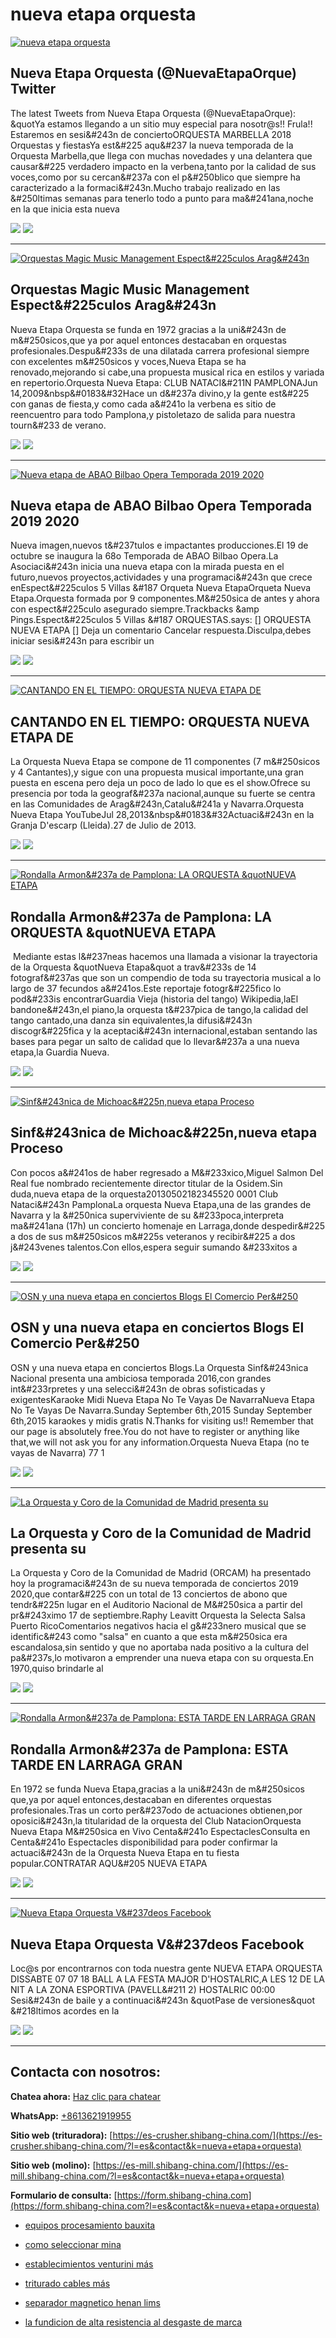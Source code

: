 # nueva etapa orquesta

<a href="https://swt.shibang-china.com/?l=es&img&k=nueva+etapa+orquesta" target="_blank">![nueva etapa orquesta](http://static.shibang-china.com/all-800x300/472.jpg)</a>

## Nueva Etapa Orquesta (@NuevaEtapaOrque) Twitter
The latest Tweets from Nueva Etapa Orquesta (@NuevaEtapaOrque): &quotYa estamos llegando a un sitio muy especial para nosotr@s!! Frula!! Estaremos en sesi&#243n de conciertoORQUESTA MARBELLA 2018 Orquestas y fiestasYa est&#225 aqu&#237 la nueva temporada de la Orquesta Marbella,que llega con muchas novedades y una delantera que causar&#225 verdadero impacto en la verbena,tanto por la calidad de sus voces,como por su cercan&#237a con el p&#250blico que siempre ha caracterizado a la formaci&#243n.Mucho trabajo realizado en las &#250ltimas semanas para tenerlo todo a punto para ma&#241ana,noche en la que inicia esta nueva


<a href="https://whatsapp.shibangsoft.com/WhatsApp.php" target="_blank" title="WhatsApp">![](http://static.shibang-china.com/icon/whatsapp.png)</a> <a href="https://swt.shibang-china.com/?l=es&icon&k=nueva+etapa+orquesta" target="_blank">![](http://static.shibang-china.com/icon/chat-es.png)</a>

---

<a href="https://swt.shibang-china.com/?l=es&img&k=nueva+etapa+orquesta" target="_blank">![Orquestas Magic Music Management Espect&#225culos Arag&#243n](http://static.shibang-china.com/all-800x300/796.jpg)</a>

## Orquestas Magic Music Management Espect&#225culos Arag&#243n
Nueva Etapa Orquesta se funda en 1972 gracias a la uni&#243n de m&#250sicos,que ya por aquel entonces destacaban en orquestas profesionales.Despu&#233s de una dilatada carrera profesional siempre con excelentes m&#250sicos y voces,Nueva Etapa se ha renovado,mejorando si cabe,una propuesta musical rica en estilos y variada en repertorio.Orquesta Nueva Etapa: CLUB NATACI&#211N PAMPLONAJun 14,2009&nbsp&#0183&#32Hace un d&#237a divino,y la gente est&#225 con ganas de fiesta,y como cada a&#241o la verbena es sitio de reencuentro para todo Pamplona,y pistoletazo de salida para nuestra tourn&#233 de verano.


<a href="https://whatsapp.shibangsoft.com/WhatsApp.php" target="_blank" title="WhatsApp">![](http://static.shibang-china.com/icon/whatsapp.png)</a> <a href="https://swt.shibang-china.com/?l=es&icon&k=nueva+etapa+orquesta" target="_blank">![](http://static.shibang-china.com/icon/chat-es.png)</a>

---

<a href="https://swt.shibang-china.com/?l=es&img&k=nueva+etapa+orquesta" target="_blank">![Nueva etapa de ABAO Bilbao Opera Temporada 2019 2020](http://static.shibang-china.com/all-800x300/820.jpg)</a>

## Nueva etapa de ABAO Bilbao Opera Temporada 2019 2020
Nueva imagen,nuevos t&#237tulos e impactantes producciones.El 19 de octubre se inaugura la 68o Temporada de ABAO Bilbao Opera.La Asociaci&#243n inicia una nueva etapa con la mirada puesta en el futuro,nuevos proyectos,actividades y una programaci&#243n que crece enEspect&#225culos 5 Villas &#187 Orqueta Nueva EtapaOrqueta Nueva Etapa.Orquesta formada por 9 componentes.M&#250sica de antes y ahora con espect&#225culo asegurado siempre.Trackbacks &amp Pings.Espect&#225culos 5 Villas &#187 ORQUESTAS.says: [] ORQUESTA NUEVA ETAPA [] Deja un comentario Cancelar respuesta.Disculpa,debes iniciar sesi&#243n para escribir un


<a href="https://whatsapp.shibangsoft.com/WhatsApp.php" target="_blank" title="WhatsApp">![](http://static.shibang-china.com/icon/whatsapp.png)</a> <a href="https://swt.shibang-china.com/?l=es&icon&k=nueva+etapa+orquesta" target="_blank">![](http://static.shibang-china.com/icon/chat-es.png)</a>

---

<a href="https://swt.shibang-china.com/?l=es&img&k=nueva+etapa+orquesta" target="_blank">![CANTANDO EN EL TIEMPO: ORQUESTA NUEVA ETAPA DE](http://static.shibang-china.com/all-800x300/499.jpg)</a>

## CANTANDO EN EL TIEMPO: ORQUESTA NUEVA ETAPA DE
La Orquesta Nueva Etapa se compone de 11 componentes (7 m&#250sicos y 4 Cantantes),y sigue con una propuesta musical importante,una gran puesta en escena pero deja un poco de lado lo que es el show.Ofrece su presencia por toda la geograf&#237a nacional,aunque su fuerte se centra en las Comunidades de Arag&#243n,Catalu&#241a y Navarra.Orquesta Nueva Etapa YouTubeJul 28,2013&nbsp&#0183&#32Actuaci&#243n en la Granja D'escarp (Lleida).27 de Julio de 2013.


<a href="https://whatsapp.shibangsoft.com/WhatsApp.php" target="_blank" title="WhatsApp">![](http://static.shibang-china.com/icon/whatsapp.png)</a> <a href="https://swt.shibang-china.com/?l=es&icon&k=nueva+etapa+orquesta" target="_blank">![](http://static.shibang-china.com/icon/chat-es.png)</a>

---

<a href="https://swt.shibang-china.com/?l=es&img&k=nueva+etapa+orquesta" target="_blank">![Rondalla Armon&#237a de Pamplona: LA ORQUESTA &quotNUEVA ETAPA](http://static.shibang-china.com/all-800x300/427.jpg)</a>

## Rondalla Armon&#237a de Pamplona: LA ORQUESTA &quotNUEVA ETAPA
﻿ Mediante estas l&#237neas hacemos una llamada a visionar la trayectoria de la Orquesta &quotNueva Etapa&quot a trav&#233s de 14 fotograf&#237as que son un compendio de toda su trayectoria musical a lo largo de 37 fecundos a&#241os.Este reportaje fotogr&#225fico lo pod&#233is encontrarGuardia Vieja (historia del tango) Wikipedia,laEl bandone&#243n,el piano,la orquesta t&#237pica de tango,la calidad del tango cantado,una danza sin equivalentes,la difusi&#243n discogr&#225fica y la aceptaci&#243n internacional,estaban sentando las bases para pegar un salto de calidad que lo llevar&#237a a una nueva etapa,la Guardia Nueva.


<a href="https://whatsapp.shibangsoft.com/WhatsApp.php" target="_blank" title="WhatsApp">![](http://static.shibang-china.com/icon/whatsapp.png)</a> <a href="https://swt.shibang-china.com/?l=es&icon&k=nueva+etapa+orquesta" target="_blank">![](http://static.shibang-china.com/icon/chat-es.png)</a>

---

<a href="https://swt.shibang-china.com/?l=es&img&k=nueva+etapa+orquesta" target="_blank">![Sinf&#243nica de Michoac&#225n,nueva etapa Proceso](http://static.shibang-china.com/all-800x300/1058.jpg)</a>

## Sinf&#243nica de Michoac&#225n,nueva etapa Proceso
Con pocos a&#241os de haber regresado a M&#233xico,Miguel Salmon Del Real fue nombrado recientemente director titular de la Osidem.Sin duda,nueva etapa de la orquesta20130502182345520 0001 Club Nataci&#243n PamplonaLa orquesta Nueva Etapa,una de las grandes de Navarra y la &#250nica superviviente de su &#233poca,interpreta ma&#241ana (17h) un concierto homenaje en Larraga,donde despedir&#225 a dos de sus m&#250sicos m&#225s veteranos y recibir&#225 a dos j&#243venes talentos.Con ellos,espera seguir sumando &#233xitos a


<a href="https://whatsapp.shibangsoft.com/WhatsApp.php" target="_blank" title="WhatsApp">![](http://static.shibang-china.com/icon/whatsapp.png)</a> <a href="https://swt.shibang-china.com/?l=es&icon&k=nueva+etapa+orquesta" target="_blank">![](http://static.shibang-china.com/icon/chat-es.png)</a>

---

<a href="https://swt.shibang-china.com/?l=es&img&k=nueva+etapa+orquesta" target="_blank">![OSN y una nueva etapa en conciertos Blogs El Comercio Per&#250](http://static.shibang-china.com/all-800x300/323.jpg)</a>

## OSN y una nueva etapa en conciertos Blogs El Comercio Per&#250
OSN y una nueva etapa en conciertos Blogs.La Orquesta Sinf&#243nica Nacional presenta una ambiciosa temporada 2016,con grandes int&#233rpretes y una selecci&#243n de obras sofisticadas y exigentesKaraoke Midi Nueva Etapa No Te Vayas De NavarraNueva Etapa No Te Vayas De Navarra.Sunday September 6th,2015 Sunday September 6th,2015 karaokes y midis gratis N.Thanks for visiting us!! Remember that our page is absolutely free.You do not have to register or anything like that,we will not ask you for any information.Orquesta Nueva Etapa (no te vayas de Navarra) 77 1


<a href="https://whatsapp.shibangsoft.com/WhatsApp.php" target="_blank" title="WhatsApp">![](http://static.shibang-china.com/icon/whatsapp.png)</a> <a href="https://swt.shibang-china.com/?l=es&icon&k=nueva+etapa+orquesta" target="_blank">![](http://static.shibang-china.com/icon/chat-es.png)</a>

---

<a href="https://swt.shibang-china.com/?l=es&img&k=nueva+etapa+orquesta" target="_blank">![La Orquesta y Coro de la Comunidad de Madrid presenta su](http://static.shibang-china.com/all-800x300/108.jpg)</a>

## La Orquesta y Coro de la Comunidad de Madrid presenta su
La Orquesta y Coro de la Comunidad de Madrid (ORCAM) ha presentado hoy la programaci&#243n de su nueva temporada de conciertos 2019 2020,que contar&#225 con un total de 13 conciertos de abono que tendr&#225n lugar en el Auditorio Nacional de M&#250sica a partir del pr&#243ximo 17 de septiembre.Raphy Leavitt Orquesta la Selecta Salsa Puerto RicoComentarios negativos hacia el g&#233nero musical que se identific&#243 como "salsa" en cuanto a que esta m&#250sica era escandalosa,sin sentido y que no aportaba nada positivo a la cultura del pa&#237s,lo motivaron a emprender una nueva etapa con su orquesta.En 1970,quiso brindarle al


<a href="https://whatsapp.shibangsoft.com/WhatsApp.php" target="_blank" title="WhatsApp">![](http://static.shibang-china.com/icon/whatsapp.png)</a> <a href="https://swt.shibang-china.com/?l=es&icon&k=nueva+etapa+orquesta" target="_blank">![](http://static.shibang-china.com/icon/chat-es.png)</a>

---

<a href="https://swt.shibang-china.com/?l=es&img&k=nueva+etapa+orquesta" target="_blank">![Rondalla Armon&#237a de Pamplona: ESTA TARDE EN LARRAGA GRAN](http://static.shibang-china.com/all-800x300/1037.jpg)</a>

## Rondalla Armon&#237a de Pamplona: ESTA TARDE EN LARRAGA GRAN
En 1972 se funda Nueva Etapa,gracias a la uni&#243n de m&#250sicos que,ya por aquel entonces,destacaban en diferentes orquestas profesionales.Tras un corto per&#237odo de actuaciones obtienen,por oposici&#243n,la titularidad de la orquesta del Club NatacionOrquesta Nueva Etapa M&#250sica en Vivo Centa&#241o EspectaclesConsulta en Centa&#241o Espectacles disponibilidad para poder confirmar la actuaci&#243n de la Orquesta Nueva Etapa en tu fiesta popular.CONTRATAR AQU&#205 NUEVA ETAPA


<a href="https://whatsapp.shibangsoft.com/WhatsApp.php" target="_blank" title="WhatsApp">![](http://static.shibang-china.com/icon/whatsapp.png)</a> <a href="https://swt.shibang-china.com/?l=es&icon&k=nueva+etapa+orquesta" target="_blank">![](http://static.shibang-china.com/icon/chat-es.png)</a>

---

<a href="https://swt.shibang-china.com/?l=es&img&k=nueva+etapa+orquesta" target="_blank">![Nueva Etapa Orquesta V&#237deos Facebook](http://static.shibang-china.com/all-800x300/955.jpg)</a>

## Nueva Etapa Orquesta V&#237deos Facebook
Loc@s por encontrarnos con toda nuestra gente NUEVA ETAPA ORQUESTA DISSABTE 07 07 18 BALL A LA FESTA MAJOR D'HOSTALRIC,A LES 12 DE LA NIT A LA ZONA ESPORTIVA (PAVELL&#211 2) HOSTALRIC 00:00 Sesi&#243n de baile y a continuaci&#243n &quotPase de versiones&quot &#218ltimos acordes en la

<a href="https://whatsapp.shibangsoft.com/WhatsApp.php" target="_blank" title="WhatsApp">![](http://static.shibang-china.com/icon/whatsapp.png)</a> <a href="https://swt.shibang-china.com/?l=es&icon&k=nueva+etapa+orquesta" target="_blank">![](http://static.shibang-china.com/icon/chat-es.png)</a>

---
## Contacta con nosotros:

**Chatea ahora:** [Haz clic para chatear](https://swt.shibang-china.com?l=es&contact&k=nueva+etapa+orquesta)

**WhatsApp:**  [+8613621919955](https://whatsapp.shibangsoft.com/WhatsApp.php)

**Sitio web (trituradora):** [https://es-crusher.shibang-china.com/](https://es-crusher.shibang-china.com/?l=es&contact&k=nueva+etapa+orquesta)

**Sitio web (molino):** [https://es-mill.shibang-china.com/](https://es-mill.shibang-china.com/?l=es&contact&k=nueva+etapa+orquesta)

**Formulario de consulta:** [https://form.shibang-china.com](https://form.shibang-china.com?l=es&contact&k=nueva+etapa+orquesta)

* [equipos procesamiento bauxita](../67/equipos%20procesamiento%20bauxita.md)

* [como seleccionar mina](../72/como%20seleccionar%20mina.md)

* [establecimientos venturini más](../70/establecimientos%20venturini%20m%C3%A1s.md)

* [triturado cables más](../74/triturado%20cables%20m%C3%A1s.md)

* [separador magnetico henan lims](../68/separador%20magnetico%20henan%20lims.md)

* [la fundicion de alta resistencia al desgaste de marca](../78/la%20fundicion%20de%20alta%20resistencia%20al%20desgaste%20de%20marca.md)